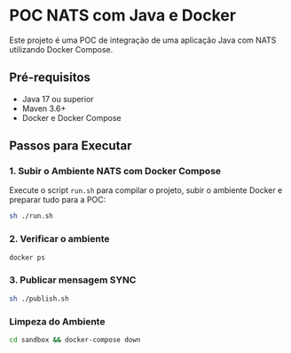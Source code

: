 # POC NATS com Java e Docker

Este projeto é uma POC de integração de uma aplicação Java com NATS utilizando Docker Compose.

## Pré-requisitos

- Java 17 ou superior
- Maven 3.6+
- Docker e Docker Compose

## Passos para Executar

### 1. **Subir o Ambiente NATS com Docker Compose**

Execute o script `run.sh` para compilar o projeto, subir o ambiente Docker e preparar tudo para a POC:

```bash
sh ./run.sh
```

### 2. **Verificar o ambiente**
```bash
docker ps
```

### 3. **Publicar mensagem SYNC**
```bash
sh ./publish.sh
```

### **Limpeza do Ambiente**
```bash
cd sandbox && docker-compose down
```